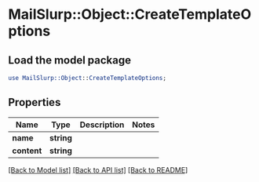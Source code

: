 # MailSlurp::Object::CreateTemplateOptions

## Load the model package
```perl
use MailSlurp::Object::CreateTemplateOptions;
```

## Properties
Name | Type | Description | Notes
------------ | ------------- | ------------- | -------------
**name** | **string** |  | 
**content** | **string** |  | 

[[Back to Model list]](../README#documentation-for-models) [[Back to API list]](../README#documentation-for-api-endpoints) [[Back to README]](../README)


